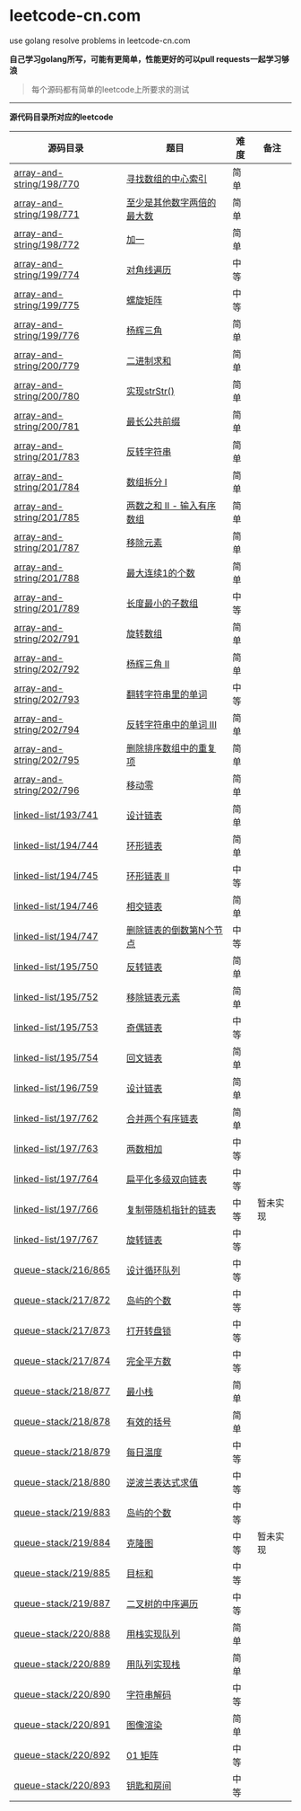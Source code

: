 # leetcode-cn.com
use golang resolve problems in leetcode-cn.com

**自己学习golang所写，可能有更简单，性能更好的可以pull requests一起学习够浪**

> 每个源码都有简单的leetcode上所要求的测试

---

**源代码目录所对应的leetcode**

源码目录 | 题目 | 难度 | 备注
--- | --- | --- | ---
[array-and-string/198/770](./array-and-string/198/770) | [寻找数组的中心索引](https://leetcode-cn.com/explore/learn/card/array-and-string/198/introduction-to-array/770/) | 简单
[array-and-string/198/771](./array-and-string/198/771) | [至少是其他数字两倍的最大数](https://leetcode-cn.com/explore/learn/card/array-and-string/198/introduction-to-array/771/) | 简单
[array-and-string/198/772](./array-and-string/198/772) | [加一](https://leetcode-cn.com/explore/learn/card/array-and-string/198/introduction-to-array/772/) | 简单
[array-and-string/199/774](./array-and-string/199/774) | [对角线遍历](https://leetcode-cn.com/explore/learn/card/array-and-string/199/introduction-to-2d-array/774/) | 中等
[array-and-string/199/775](./array-and-string/199/775) | [螺旋矩阵](https://leetcode-cn.com/explore/learn/card/array-and-string/199/introduction-to-2d-array/775/) | 中等
[array-and-string/199/776](./array-and-string/199/776) | [杨辉三角](https://leetcode-cn.com/explore/learn/card/array-and-string/199/introduction-to-2d-array/776/) | 简单
[array-and-string/200/779](./array-and-string/200/779) | [二进制求和](https://leetcode-cn.com/explore/learn/card/array-and-string/200/introduction-to-string/779/) | 简单
[array-and-string/200/780](./array-and-string/200/780) | [实现strStr()](https://leetcode-cn.com/explore/learn/card/array-and-string/200/introduction-to-string/780/) | 简单
[array-and-string/200/781](./array-and-string/200/781) | [最长公共前缀](https://leetcode-cn.com/explore/learn/card/array-and-string/200/introduction-to-string/781/) | 简单
[array-and-string/201/783](./array-and-string/201/783) | [反转字符串](https://leetcode-cn.com/explore/learn/card/array-and-string/201/two-pointer-technique/783/) | 简单
[array-and-string/201/784](./array-and-string/201/784) | [数组拆分 I](https://leetcode-cn.com/explore/learn/card/array-and-string/201/two-pointer-technique/784/) | 简单
[array-and-string/201/785](./array-and-string/201/785) | [两数之和 II - 输入有序数组](https://leetcode-cn.com/explore/learn/card/array-and-string/201/two-pointer-technique/785/) | 简单
[array-and-string/201/787](./array-and-string/201/787) | [移除元素](https://leetcode-cn.com/explore/learn/card/array-and-string/201/two-pointer-technique/787/) | 简单
[array-and-string/201/788](./array-and-string/201/788) | [最大连续1的个数](https://leetcode-cn.com/explore/learn/card/array-and-string/201/two-pointer-technique/788/) | 简单
[array-and-string/201/789](./array-and-string/201/789) | [长度最小的子数组](https://leetcode-cn.com/explore/learn/card/array-and-string/201/two-pointer-technique/789/) | 中等
[array-and-string/202/791](./array-and-string/202/791) | [旋转数组](https://leetcode-cn.com/explore/learn/card/array-and-string/202/conclusion/791/) | 简单
[array-and-string/202/792](./array-and-string/202/792) | [杨辉三角 II](https://leetcode-cn.com/explore/learn/card/array-and-string/202/conclusion/792/) | 简单
[array-and-string/202/793](./array-and-string/202/793) | [翻转字符串里的单词](https://leetcode-cn.com/explore/learn/card/array-and-string/202/conclusion/793/) | 中等
[array-and-string/202/794](./array-and-string/202/794) | [反转字符串中的单词 III](https://leetcode-cn.com/explore/learn/card/array-and-string/202/conclusion/794/) | 简单
[array-and-string/202/795](./array-and-string/202/795) | [删除排序数组中的重复项](https://leetcode-cn.com/explore/learn/card/array-and-string/202/conclusion/795/) | 简单
[array-and-string/202/796](./array-and-string/202/796) | [移动零](https://leetcode-cn.com/explore/learn/card/array-and-string/202/conclusion/796/) | 简单
[linked-list/193/741](./linked-list/193/741) | [设计链表](https://leetcode-cn.com/explore/learn/card/linked-list/193/singly-linked-list/741/) | 简单
[linked-list/194/744](./linked-list/194/744) | [环形链表](https://leetcode-cn.com/explore/learn/card/linked-list/194/two-pointer-technique/744/) | 简单
[linked-list/194/745](./linked-list/194/745) | [环形链表 II](https://leetcode-cn.com/explore/learn/card/linked-list/194/two-pointer-technique/745/) | 中等
[linked-list/194/746](./linked-list/194/746) | [相交链表](https://leetcode-cn.com/explore/learn/card/linked-list/194/two-pointer-technique/746/) | 简单
[linked-list/194/747](./linked-list/194/747) | [删除链表的倒数第N个节点](https://leetcode-cn.com/explore/learn/card/linked-list/194/two-pointer-technique/747/) | 中等
[linked-list/195/750](./linked-list/195/750) | [反转链表](https://leetcode-cn.com/explore/learn/card/linked-list/195/classic-problems/750/) | 简单
[linked-list/195/752](./linked-list/195/752) | [移除链表元素](https://leetcode-cn.com/explore/learn/card/linked-list/195/classic-problems/752/) | 简单
[linked-list/195/753](./linked-list/195/753) | [奇偶链表](https://leetcode-cn.com/explore/learn/card/linked-list/195/classic-problems/753/) | 中等
[linked-list/195/754](./linked-list/195/754) | [回文链表](https://leetcode-cn.com/explore/learn/card/linked-list/195/classic-problems/754/) | 简单
[linked-list/196/759](./linked-list/196/759) | [设计链表](https://leetcode-cn.com/explore/learn/card/linked-list/196/doubly-linked-list/759/) | 简单
[linked-list/197/762](./linked-list/197/762) | [合并两个有序链表](https://leetcode-cn.com/explore/learn/card/linked-list/197/conclusion/762/) | 简单
[linked-list/197/763](./linked-list/197/763) | [两数相加](https://leetcode-cn.com/explore/learn/card/linked-list/197/conclusion/763/) | 中等
[linked-list/197/764](./linked-list/197/764) | [扁平化多级双向链表](https://leetcode-cn.com/explore/learn/card/linked-list/197/conclusion/764/) | 中等
[linked-list/197/766](./linked-list/197/766) | [复制带随机指针的链表](https://leetcode-cn.com/explore/learn/card/linked-list/197/conclusion/766/) | 中等 | 暂未实现
[linked-list/197/767](./linked-list/197/767) | [旋转链表](https://leetcode-cn.com/explore/learn/card/linked-list/197/conclusion/767/) | 中等
[queue-stack/216/865](./queue-stack/216/865) | [设计循环队列](https://leetcode-cn.com/explore/learn/card/queue-stack/216/queue-first-in-first-out-data-structure/865/) | 中等
[queue-stack/217/872](./queue-stack/217/872) | [岛屿的个数](https://leetcode-cn.com/explore/learn/card/queue-stack/217/queue-and-bfs/872/) | 中等
[queue-stack/217/873](./queue-stack/217/873) | [打开转盘锁](https://leetcode-cn.com/explore/learn/card/queue-stack/217/queue-and-bfs/873/) | 中等
[queue-stack/217/874](./queue-stack/217/874) | [完全平方数](https://leetcode-cn.com/explore/learn/card/queue-stack/217/queue-and-bfs/874/) | 中等
[queue-stack/218/877](./queue-stack/218/877) | [最小栈](https://leetcode-cn.com/explore/learn/card/queue-stack/218/stack-last-in-first-out-data-structure/877/) | 简单
[queue-stack/218/878](./queue-stack/218/878) | [有效的括号](https://leetcode-cn.com/explore/learn/card/queue-stack/218/stack-last-in-first-out-data-structure/878/) | 简单
[queue-stack/218/879](./queue-stack/218/879) | [每日温度](https://leetcode-cn.com/explore/learn/card/queue-stack/218/stack-last-in-first-out-data-structure/879/) | 中等
[queue-stack/218/880](./queue-stack/218/880) | [逆波兰表达式求值](https://leetcode-cn.com/explore/learn/card/queue-stack/218/stack-last-in-first-out-data-structure/880/) | 中等
[queue-stack/219/883](./queue-stack/219/883) | [岛屿的个数](https://leetcode-cn.com/explore/learn/card/queue-stack/219/stack-and-dfs/883/) | 中等
[queue-stack/219/884](./queue-stack/219/884) | [克隆图](https://leetcode-cn.com/explore/learn/card/queue-stack/219/stack-and-dfs/884/) | 中等 | 暂未实现
[queue-stack/219/885](./queue-stack/219/885) | [目标和](https://leetcode-cn.com/explore/learn/card/queue-stack/219/stack-and-dfs/885/) | 中等
[queue-stack/219/887](./queue-stack/219/887) | [二叉树的中序遍历](https://leetcode-cn.com/explore/learn/card/queue-stack/219/stack-and-dfs/887/) | 中等
[queue-stack/220/888](./queue-stack/220/888) | [用栈实现队列](https://leetcode-cn.com/explore/learn/card/queue-stack/220/conclusion/888/) | 简单
[queue-stack/220/889](./queue-stack/220/889) | [用队列实现栈](https://leetcode-cn.com/explore/learn/card/queue-stack/220/conclusion/889/) | 简单
[queue-stack/220/890](./queue-stack/220/890) | [字符串解码](https://leetcode-cn.com/explore/learn/card/queue-stack/220/conclusion/890/) | 中等
[queue-stack/220/891](./queue-stack/220/891) | [图像渲染](https://leetcode-cn.com/explore/learn/card/queue-stack/220/conclusion/891/) | 简单
[queue-stack/220/892](./queue-stack/220/892) | [01 矩阵](https://leetcode-cn.com/explore/learn/card/queue-stack/220/conclusion/892/) | 中等
[queue-stack/220/893](./queue-stack/220/893) | [钥匙和房间](https://leetcode-cn.com/explore/learn/card/queue-stack/220/conclusion/893/) | 中等
